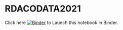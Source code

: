 # RDACODATA2021

Click here [![Binder](https://mybinder.org/badge_logo.svg)](https://mybinder.org/v2/gh/tvanzyl/RDACODATA2021/HEAD?filepath=mlp_r.ipynb) to Launch this notebook in Binder.
